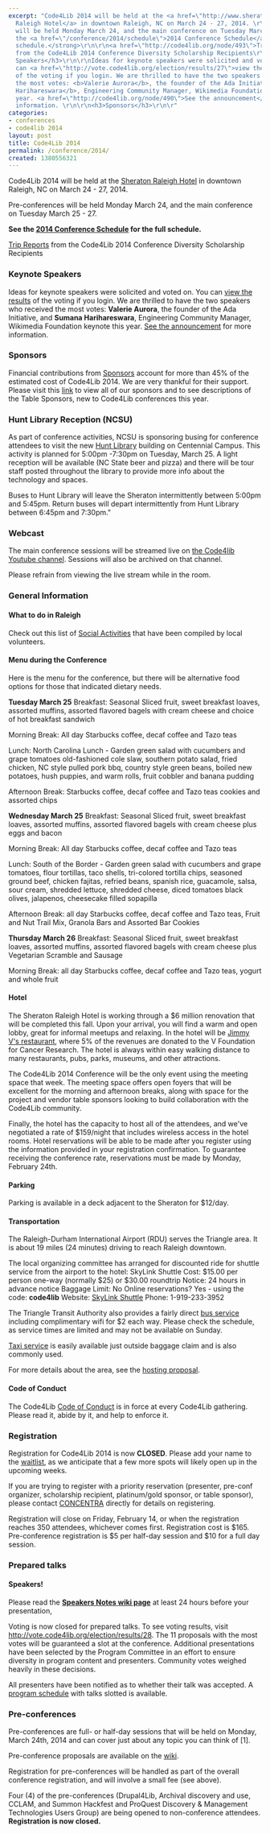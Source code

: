 ```yaml
---
excerpt: "Code4Lib 2014 will be held at the <a href=\"http://www.sheratonraleigh.com/\">Sheraton
  Raleigh Hotel</a> in downtown Raleigh, NC on March 24 - 27, 2014. \r\n \r\nPre-conferences
  will be held Monday March 24, and the main conference on Tuesday March 25 - 27.\r\n\r\n<strong>See
  the <a href=\"/conference/2014/schedule\">2014 Conference Schedule</a> for the full
  schedule.</strong>\r\n\r\n<a href=\"http://code4lib.org/node/493\">Trip Reports</a>
  from the Code4Lib 2014 Conference Diversity Scholarship Recipients\r\n\r\n<h3>Keynote
  Speakers</h3>\r\n\r\nIdeas for keynote speakers were solicited and voted on. You
  can <a href=\"http://vote.code4lib.org/election/results/27\">view the results</a>
  of the voting if you login. We are thrilled to have the two speakers who received
  the most votes: <b>Valerie Aurora</b>, the founder of the Ada Initiative, and <b>Sumana
  Harihareswara</b>, Engineering Community Manager, Wikimedia Foundation keynote this
  year. <a href=\"http://code4lib.org/node/490\">See the announcement</a> for more
  information. \r\n\r\n<h3>Sponsors</h3>\r\n\r"
categories:
- conferences
- code4lib 2014
layout: post
title: Code4Lib 2014
permalink: /conference/2014/
created: 1380556321
---
```

Code4Lib 2014 will be held at the <a href="http://www.sheratonraleigh.com/">Sheraton Raleigh Hotel</a> in downtown Raleigh, NC on March 24 - 27, 2014.

Pre-conferences will be held Monday March 24, and the main conference on Tuesday March 25 - 27.

<strong>See the <a href="/conference/2014/schedule">2014 Conference Schedule</a> for the full schedule.</strong>

<a href="/conference/2014/trip-reports">Trip Reports</a> from the Code4Lib 2014 Conference Diversity Scholarship Recipients

<h3>Keynote Speakers</h3>

Ideas for keynote speakers were solicited and voted on. You can <a href="http://vote.code4lib.org/election/results/27">view the results</a> of the voting if you login. We are thrilled to have the two speakers who received the most votes: <b>Valerie Aurora</b>, the founder of the Ada Initiative, and <b>Sumana Harihareswara</b>, Engineering Community Manager, Wikimedia Foundation keynote this year. <a href="/conference/2014/keynotes">See the announcement</a> for more information.

<h3>Sponsors</h3>

Financial contributions from <a href="/conference/2014/sponsors">Sponsors</a> account for more than 45% of the estimated cost of Code4Lib 2014.  We are very thankful for their support.  Please visit this <a href="/conference/2014/sponsors">link</a> to view all of our sponsors and to see descriptions of the Table Sponsors, new to Code4Lib conferences this year.

<h3>Hunt Library Reception (NCSU)</h3>

As part of conference activities, NCSU is sponsoring busing for conference attendees to visit the new <a href="http://www.lib.ncsu.edu/huntlibrary">Hunt Library</a> building on Centennial Campus.  This activity is planned for 5:00pm -7:30pm on Tuesday, March 25. A light reception will be available (NC State beer and pizza) and there will be tour staff posted throughout the library to provide more info about the technology and spaces.

Buses to Hunt Library will leave the Sheraton intermittently between 5:00pm and 5:45pm.  Return buses will depart intermittently from Hunt Library between 6:45pm and 7:30pm."

<h3>Webcast</h3>

The main conference sessions will be streamed live on <a href=" http://youtube.com/code4lib">the Code4lib Youtube channel</a>. Sessions will also be archived on that channel.

Please refrain from viewing the live stream while in the room.

<h3>General Information</h3>

<h4>What to do in Raleigh</h4>
Check out this list of <a href="http://wiki.code4lib.org/index.php/2014_Social_Activities">Social Activities</a> that have been compiled by local volunteers.

<h4>Menu during the Conference</h4>
Here is the menu for the conference, but there will be alternative food options for those that indicated dietary needs.

<b>Tuesday March 25</b>
Breakfast: Seasonal Sliced fruit, sweet breakfast loaves, assorted muffins, assorted flavored bagels with cream cheese and choice of hot breakfast sandwich

Morning Break: All day Starbucks coffee, decaf coffee and Tazo teas

Lunch: North Carolina Lunch - Garden green salad with cucumbers and grape tomatoes
old-fashioned cole slaw, southern potato salad, fried chicken, NC style pulled pork bbq, country style green beans, boiled new potatoes, hush puppies, and warm rolls, fruit cobbler and banana pudding

Afternoon Break: Starbucks coffee, decaf coffee and Tazo teas cookies and assorted chips

<b>Wednesday March 25</b>
Breakfast: Seasonal Sliced fruit, sweet breakfast loaves, assorted muffins, assorted flavored bagels with cream cheese plus eggs and bacon

Morning Break: All day Starbucks coffee, decaf coffee and Tazo teas

Lunch: South of the Border - Garden green salad with cucumbers and grape tomatoes, flour tortillas, taco shells, tri-colored tortilla chips, seasoned ground beef, chicken fajitas, refried beans, spanish rice, guacamole, salsa, sour cream, shredded lettuce, shredded cheese, diced tomatoes black olives, jalapenos, cheesecake filled sopapilla

Afternoon Break: all day Starbucks coffee, decaf coffee and Tazo teas, Fruit and Nut Trail Mix, Granola Bars and Assorted Bar Cookies

<b>Thursday March 26</b>
Breakfast: Seasonal Sliced fruit, sweet breakfast loaves, assorted muffins, assorted flavored bagels with cream cheese plus Vegetarian Scramble and Sausage

Morning Break: all day Starbucks coffee, decaf coffee and Tazo teas, yogurt and whole fruit

<h4>Hotel</h4>

The Sheraton Raleigh Hotel is working through a $6 million renovation that will be completed this fall.  Upon your arrival, you will find a warm and open lobby, great for informal meetups and relaxing. In the hotel will be <a href="http://www.sheratonraleigh.com/raleigh-restaurant">Jimmy V's restaurant</a>, where 5% of the revenues are donated to the V Foundation for Cancer Research.  The hotel is always within easy walking distance to many restaurants, pubs, parks, museums, and other attractions.

The Code4Lib 2014 Conference will be the only event using the meeting space that week.  The meeting space offers open foyers that will be excellent for the morning and afternoon breaks, along with space for the project and vendor table sponsors looking to build collaboration with the Code4Lib community.

Finally, the hotel has the capacity to host all of the attendees, and we've negotiated a rate of $159/night that includes wireless access in the hotel rooms.  Hotel reservations will be able to be made after you register using the information provided in your registration confirmation. To guarantee receiving the conference rate, reservations must be made by Monday, February 24th.

<h4>Parking</h4>
Parking is available in a deck adjacent to the Sheraton for $12/day.

<h4>Transportation</h4>
The Raleigh-Durham International Airport (RDU) serves the Triangle area. It is about 19 miles (24 minutes) driving to reach Raleigh downtown.

The local organizing committee has arranged for discounted ride for shuttle service from the airport to the hotel:
SkyLink Shuttle
Cost: $15.00 per person one-way (normally $25) or $30.00 roundtrip
Notice: 24 hours in advance notice
Baggage Limit: No
Online reservations? Yes - using the code: <b>code4lib</b>
Website: <a href="http://www.skylinkshuttle.com/">SkyLink Shuttle</a>
Phone: 1-919-233-3952

The Triangle Transit Authority also provides a fairly direct <a href="http://www.gotriangle.org/transit/service-to-airport/">bus service</a> including complimentary wifi for $2 each way. Please check the schedule, as service times are limited and may not be available on Sunday.

<a href="http://www.rdu.com/groundtrans/taxis.html">Taxi service</a> is easily available just outside baggage claim and is also commonly used.

For more details about the area, see the <a href="https://docs.google.com/a/ncsu.edu/document/d/1amxzn4xs26ILszZek5nIEEfd4qHNfLjp1BAc5CU5YKw/edit">hosting proposal</a>.

<h4>Code of Conduct</h4>

The Code4Lib <a href="/conference/2014/code_of_conduct">Code of Conduct</a> is in force at every Code4Lib gathering. Please read it, abide by it, and help to enforce it.

<h3>Registration</h3>

Registration for Code4Lib 2014 is now <strong>CLOSED</strong>. Please add your name to the <a href="https://docs.google.com/a/ncsu.edu/forms/d/1Vuo7g7xbNeGCQywwngkAt4OMdX0k3wsoiwCrxJtdx6k/viewform">waitlist</a>, as we anticipate that a few more spots will likely open up in the upcoming weeks.

If you are trying to register with a priority reservation (presenter, pre-conf organizer, scholarship recipient, platinum/gold sponsor, or table sponsor), please contact <a href="mailto:code4lib@concentra-cms.com" >CONCENTRA</a> directly for details on registering.

Registration will close on Friday, February 14, or when the registration reaches 350 attendees, whichever comes first.  Registration cost is $165. Pre-conference registration is $5 per half-day session and $10 for a full day session.

<h3>Prepared talks</h3>

<h4>Speakers!</h4>
Please read the <a href="http://wiki.code4lib.org/index.php/2014_Notes_for_Speakers" target="_blank"><b>Speakers Notes wiki page</b></a> at least 24 hours before your presentation,

Voting is now closed for prepared talks. To see voting results, visit <a href="http://vote.code4lib.org/election/results/28">http://vote.code4lib.org/election/results/28</a>.  The 11 proposals with the most votes will be guaranteed a slot at the conference. Additional presentations have been selected by the Program Committee in an effort to ensure diversity in program content and presenters. Community votes weighed heavily in these decisions.

All presenters have been notified as to whether their talk was accepted. A <a href="/conference/2014/schedule">program schedule</a> with talks slotted is available.

<h3>Pre-conferences</h3>

Pre-conferences are full- or half-day sessions that will be held on Monday, March 24th, 2014 and can cover just about any topic you can think of [1].

Pre-conference proposals are available on the <a href="http://wiki.code4lib.org/index.php/2014_preconference_proposals">wiki</a>.

Registration for pre-conferences will be handled as part of the overall conference registration, and will involve a small fee (see above).

Four (4) of the pre-conferences (Drupal4Lib, Archival discovery and use, CCLAM, and Summon Hackfest and ProQuest Discovery & Management Technologies Users Group) are being opened to non-conference attendees.  <b>Registration is now closed.</b> <!-- Registration is $25 for those not attending Code4Lib 2014, and registration is available <a href="https://www.concentra-cms.com/c/c4l2014precons">here</a>.<br />  <b>This link should be used by those not attending the full Code4Lib 2014 conference and ONLY registering for one of these three preconferences.</b> -->
